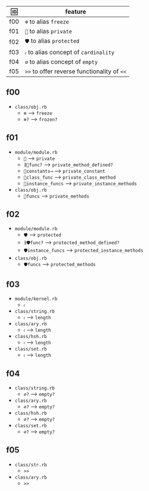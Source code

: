 
| 🆔 | feature |
| --- | --- |
| f00 | `❄️` to alias `freeze`                      |
| f01 | `🙈` to alias `private`                     |
| f02 | `🛡️` to alias `protected`                   |
| f03 | `𝔠` to alias concept of `cardinality`       |
| f04 | `∅` to alias concept of `empty`             |
| f05 | `>>` to offer reverse functionality of `<<` |

## f00
 * `class/obj.rb`
   * `❄️` --> `freeze`
   * `❄️?` --> `frozen?`

## f01
 * `module/module.rb`
   * `🙈` --> `private`
   * `∃🙈func?` --> `private_method_defined?`
   * `🙈constants⟶` --> `private_constant`
   * `🙈class_func` --> `private_class_method`
   * `🙈instance_funcs` --> `private_instance_methods`
 * `class/obj.rb`
   * `🙈funcs` --> `private_methods`

## f02
 * `module/module.rb`
   * `🛡️` --> `protected`
   * `∃🛡️func?` --> `protected_method_defined?`
   * `🛡️instance_funcs` --> `protected_instance_methods`
 * `class/obj.rb`
   * `🛡️funcs` --> `protected_methods`

## f03
 * `module/kernel.rb`
   * `𝔠`
 * `class/string.rb`
   * `𝔠` --> `length`
 * `class/ary.rb`
   * `𝔠` --> `length`
 * `class/hsh.rb`
   * `𝔠` --> `length`
 * `class/set.rb`
   * `𝔠` --> `length`

## f04
 * `class/string.rb`
   * `∅?` --> `empty?`
 * `class/ary.rb`
   * `∅?` --> `empty?`
 * `class/hsh.rb`
   * `∅?` --> `empty?`
 * `class/set.rb`
   * `∅?` --> `empty?`

## f05
 * `class/str.rb`
   * `>>`
 * `class/ary.rb`
   * `>>`
